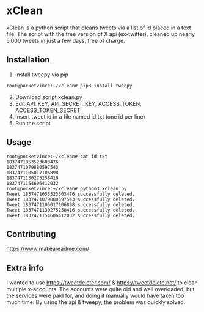 # xClean

xClean is a python script that cleans tweets via a list of id placed in a text file.
The script with the free version of X api (ex-twitter), cleaned up nearly 5,000 tweets in just a few days, free of charge.

## Installation

1. install tweepy via pip
```Shell
root@pocketvince:~/xclean# pip3 install tweepy
```
2. Download script xclean.py
3. Edit API_KEY, API_SECRET_KEY, ACCESS_TOKEN, ACCESS_TOKEN_SECRET 
4. Insert tweet id in a file named id.txt (one id per line)
5. Run the script

## Usage

```Shell
root@pocketvince:~/xclean# cat id.txt 
1837471053523603476
1837471079880597543
1837471105017106898
1837471130275258416
1837471154606412032
root@pocketvince:~/xclean# python3 xclean.py 
Tweet 1837471053523603476 successfully deleted.
Tweet 1837471079880597543 successfully deleted.
Tweet 1837471105017106898 successfully deleted.
Tweet 1837471130275258416 successfully deleted.
Tweet 1837471154606412032 successfully deleted.
```
## Contributing
https://www.makeareadme.com/

## Extra info
I wanted to use https://tweetdeleter.com/ & https://tweetdelete.net/ to clean multiple x-accounts.
The accounts were quite old and well overloaded, but the services were paid for, and doing it manually would have taken too much time.
By using the api & tweepy, the problem was quickly solved. 
